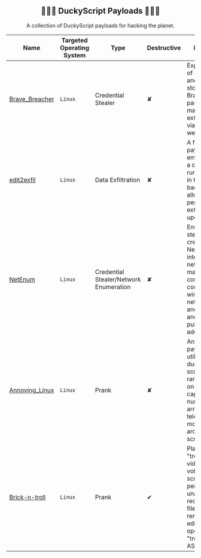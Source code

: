 <div align="center">

## 🦆🏴‍☠️ DuckyScript Payloads 🏴‍☠🦆
A collection of DuckyScript payloads for hacking the planet.

</div>

|Name|Targeted Operating System|Type|Destructive|Description|
|-----|-----|-----|-----|-----|
|[Brave_Breacher](https://github.com/OSINTI4L/DuckyScript-Payloads/tree/main/Payloads/Brave_Breacher)|`Linux`|Credential Stealer|✘|Exports a copy of all usernames and passwords stored in the Brave Browser password manager and exfiltrates them via Discord webhook.|
|[edit2exfil](https://github.com/OSINTI4L/DuckyScript-Payloads/tree/main/Payloads/edit2exfil)|`Linux`|Data Exfiltration|✘|A file exfiltration payload that embeds itself as a cronjob running silently in the background allowing for persistent exfiltration of updated files.|
|[NetEnum](https://github.com/OSINTI4L/DuckyScript-Payloads/tree/main/Payloads/NetEnum)|`Linux`|Credential Stealer/Network Enumeration|✘|Enumerates and steals credentials for: Networking interfaces, network manager connections, connected wireless network SSID and password, and IP logs public IP address.
|[Annoying_Linux](https://github.com/OSINTI4L/DuckyScript-Payloads/tree/main/Payloads/Annoying_Linux)|`Linux`|Prank|✘|An annoying payload that utilizes ducky/bash scripts to randomly turn on and off: wifi, capslock, numlock, press arrow keys, and teleports the mouse pointer around the screen.|
|[Brick-n-troll](https://github.com/OSINTI4L/DuckyScript-Payloads/tree/main/Payloads/Brick-n-troll)|`Linux`|Prank|✔|Plays the "trololol" song & video on max volume in full screen and then perform unauthenticated, recursive root file structure removal. A text editor will then open and print a "troll face" in ASCII art.
